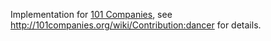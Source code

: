 Implementation for [101 Companies](http://101companies.org/), see http://101companies.org/wiki/Contribution:dancer for details.

